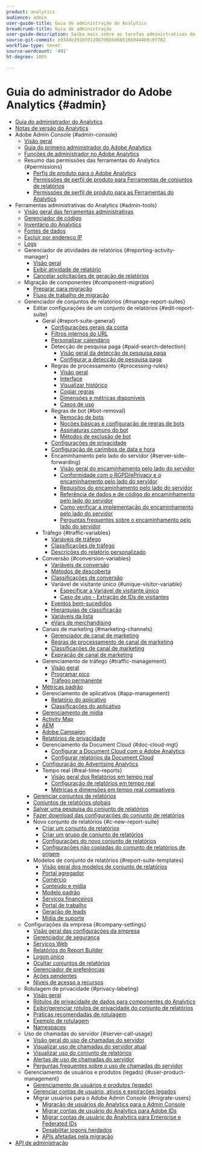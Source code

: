 ```yaml
---
product: analytics
audience: admin
user-guide-title: Guia de administração do Analytics
breadcrumb-title: Guia de administração
user-guide-description: Saiba mais sobre as tarefas administrativas do Analytics, como gerenciar usuários e produtos no Admin Console da Experience Cloud, configurar conjuntos de relatórios e muito mais.
source-git-commit: e934de3938f013067d6bbd6b516b0444b0c9f782
workflow-type: tm+mt
source-wordcount: '491'
ht-degree: 100%

---
```



# Guia do administrador do Adobe Analytics {#admin}

+ [Guia do administrador do Analytics](home.md)
+ [Notas de versão do Analytics](https://experienceleague.adobe.com/pt-br/docs/analytics/release-notes/latest)
+ Adobe Admin Console {#admin-console}
   + [Visão geral](admin-console/home.md)
   + [Guia do primeiro administrador do Adobe Analytics](admin-console/first-admin-guide.md)
   + [Funções de administrador no Adobe Analytics](admin-console/admin-roles-in-analytics.md)
   + Resumo das permissões das ferramentas do Analytics {#permissions}
      + [Perfis de produto para o Adobe Analytics](admin-console/permissions/product-profile.md)
      + [Permissões de perfil de produto para Ferramentas de conjuntos de relatórios](admin-console/permissions/report-suite-tools.md)
      + [Permissões de perfil de produto para as Ferramentas do Analytics](admin-console/permissions/analytics-tools.md)
+ Ferramentas administrativas do Analytics {#admin-tools}
   + [Visão geral das ferramentas administrativas](tools/c-admin-tools.md)
   + [Gerenciador de código](tools/code-manager-admin.md)
   + [Inventário do Analytics](tools/analytics-inventory.md)
   + [Fontes de dados](tools/data-sources.md)
   + [Excluir por endereço IP](tools/exclude-ip.md)
   + [Logs](tools/logs.md)
   + Gerenciador de atividades de relatórios {#reporting-activity-manager}
      + [Visão geral](tools/reporting-activity-manager/reporting-activity-overview.md)
      + [Exibir atividade de relatório](tools//reporting-activity-manager/reporting-activity.md)
      + [Cancelar solicitações de geração de relatórios](tools/reporting-activity-manager/reporting-activity-cancel-requests.md)
   + Migração de componentes {#component-migration}
      + [Preparar para migração](tools/component-migration/prepare-component-migration.md)
      + [Fluxo de trabalho de migração](tools/component-migration/component-migration.md)
   + Gerenciador de conjuntos de relatórios {#manage-report-suites}
      + Editar configurações de um conjunto de relatórios {#edit-report-suite}
         + Geral {#report-suite-general}
            + [Configurações gerais da conta](tools/manage-rs/edit-settings/general/general-acct-settings-admin.md)
            + [Filtros internos do URL](tools/manage-rs/edit-settings/general/internal-url-filter-admin.md)
            + [Personalizar calendário](tools/manage-rs/edit-settings/general/custom-calendar.md)
            + Detecção de pesquisa paga {#paid-search-detection}
               + [Visão geral da detecção de pesquisa paga](tools/manage-rs/edit-settings/general/paid-search-detection/paid-search-detection.md)
               + [Configurar a detecção de pesquisa paga](tools/manage-rs/edit-settings/general/paid-search-detection/t-paid-search-detection.md)
            + Regras de processamento {#processing-rules}
               + [Visão geral](tools/manage-rs/edit-settings/general/processing-rules/pr-overview.md)
               + [Interface](tools/manage-rs/edit-settings/general/processing-rules/pr-interface.md)
               + [Visualizar histórico](tools/manage-rs/edit-settings/general/processing-rules/pr-view-history.md)
               + [Copiar regras](tools/manage-rs/edit-settings/general/processing-rules/pr-copy.md)
               + [Dimensões e métricas disponíveis](tools/manage-rs/edit-settings/general/processing-rules/pr-variables.md)
               + [Casos de uso](tools/manage-rs/edit-settings/general/processing-rules/pr-use-cases.md)
            + Regras de bot {#bot-removal}
               + [Remoção de bots](tools/manage-rs/edit-settings/general/bot-removal/bot-removal.md)
               + [Noções básicas e configuração de regras de bots](tools/manage-rs/edit-settings/general/bot-removal/bot-rules.md)
               + [Assinaturas comuns do bot](tools/manage-rs/edit-settings/general/bot-removal/bot-signatures.md)
               + [Métodos de exclusão de bot](tools/manage-rs/edit-settings/general/bot-removal/bot-exclusion-methods.md)
            + [Configurações de privacidade](tools/manage-rs/edit-settings/general/privacy-settings.md)
            + [Configuração de carimbos de data e hora](tools/manage-rs/edit-settings/general/timestamp-configuration.md)
            + Encaminhamento pelo lado do servidor {#server-side-forwarding}
               + [Visão geral do encaminhamento pelo lado do servidor](tools/manage-rs/edit-settings/general/c-server-side-forwarding/ssf.md)
               + [Conformidade com o RGPD/ePrivacy e o encaminhamento pelo lado do servidor](tools/manage-rs/edit-settings/general/c-server-side-forwarding/ssf-gdpr.md)
               + [Requisitos do encaminhamento pelo lado do servidor](tools/manage-rs/edit-settings/general/c-server-side-forwarding/ssf-requirements.md)
               + [Referência de dados e de código do encaminhamento pelo lado do servidor](tools/manage-rs/edit-settings/general/c-server-side-forwarding/ssf-reference.md)
               + [Como verificar a implementação do encaminhamento pelo lado do servidor](tools/manage-rs/edit-settings/general/c-server-side-forwarding/ssf-verify.md)
               + [Perguntas frequentes sobre o encaminhamento pelo lado do servidor](tools/manage-rs/edit-settings/general/c-server-side-forwarding/ssf-faq.md)
         + Tráfego {#traffic-variables}
            + [Variáveis de tráfego](tools/manage-rs/edit-settings/c-traffic-variables/traffic-var.md)
            + [Classificações de tráfego](tools/manage-rs/edit-settings/c-traffic-variables/traffic-classifications.md)
            + [Descrições do relatório personalizado](tools/manage-rs/edit-settings/c-traffic-variables/custom-desc-admin.md)
         + Conversão {#conversion-variables}
            + [Variáveis de conversão](tools/manage-rs/edit-settings/conversion-var-admin/conversion-var-admin.md)
            + [Métodos de descoberta](tools/manage-rs/edit-settings/conversion-var-admin/finding-methods.md)
            + [Classificações de conversão](tools/manage-rs/edit-settings/conversion-var-admin/conversion-classifications.md)
            + Variável de visitante único {#unique-visitor-variable}
               + [Especificar a Variável de visitante único](tools/manage-rs/edit-settings/conversion-var-admin/unique-visitor-variable-admin/t-unique-visitor-variable.md)
               + [Caso de uso - Extração de IDs de visitantes](tools/manage-rs/edit-settings/conversion-var-admin/unique-visitor-variable-admin/extract-visitorids-usecase.md)
            + [Eventos bem-sucedidos](tools/manage-rs/edit-settings/conversion-var-admin/c-success-events/success-event.md)
            + [Hierarquias de classificação](tools/manage-rs/edit-settings/conversion-var-admin/classification-hierarchies.md)
            + [Variáveis da lista](tools/manage-rs/edit-settings/conversion-var-admin/list-var-admin.md)
            + [eVars de merchandising](tools/manage-rs/edit-settings/conversion-var-admin/merchandising-evars.md)
         + Canais de marketing {#marketing-channels}
            + [Gerenciador de canal de marketing](tools/manage-rs/edit-settings/marketing-channels/c-channels.md)
            + [Regras de processamento de canal de marketing](tools/manage-rs/edit-settings/marketing-channels/mc-proc-rules.md)
            + [Classificações de canal de marketing](tools/manage-rs/edit-settings/marketing-channels/classifications-mchannel.md)
            + [Expiração de canal de marketing](tools/manage-rs/edit-settings/marketing-channels/visitor-engagement.md)
         + Gerenciamento de tráfego {#traffic-management}
            + [Visão geral](tools/manage-rs/edit-settings/c-traffic-management/traffic-management.md)
            + [Programar pico](tools/manage-rs/edit-settings/c-traffic-management/t-traffic-schedule-spike.md)
            + [Tráfego permanente](tools/manage-rs/edit-settings/c-traffic-management/t-traffic-permanent.md)
         + [Métricas padrão](tools/manage-rs/edit-settings/default-metrics.md)
         + Gerenciamento de aplicativos {#app-management}
            + [Relatório do aplicativo](tools/manage-rs/edit-settings/app-reporting.md)
            + [Classificações do aplicativo](tools/manage-rs/edit-settings/app-classifications.md)
         + [Gerenciamento de mídia](tools/manage-rs/edit-settings/media-management.md)
         + [Activity Map](tools/manage-rs/edit-settings/activity-map.md)
         + [AEM](tools/manage-rs/edit-settings/adobe-experience-manager.md)
         + [Adobe Campaign](tools/manage-rs/edit-settings/adobe-campaign.md)
         + [Relatórios de privacidade](tools/manage-rs/edit-settings/privacy-reporting.md)
         + Gerenciamento da Document Cloud {#doc-cloud-mgt}
            + [Configurar a Document Cloud com o Adobe Analytics](tools/manage-rs/edit-settings/document-cloud-mgt.md)
            + [Configurar relatórios da Document Cloud](tools/manage-rs/edit-settings/document-cloud-config.md)
         + [Configuração do Advertising Analytics](tools/manage-rs/edit-settings/advertising-analytics-config.md)
         + Tempo real {#real-time-reports}
            + [Visão geral dos Relatórios em tempo real](tools/manage-rs/edit-settings/realtime/realtime.md)
            + [Configuração de relatórios em tempo real](tools/manage-rs/edit-settings/realtime/t-realtime-admin.md)
            + [Métricas e dimensões em tempo real compatíveis](tools/manage-rs/edit-settings/realtime/realtime-metrics.md)
      + [Gerenciar conjuntos de relatórios](tools/manage-rs/report-suites-admin.md)
      + [Conjuntos de relatórios globais](tools/manage-rs/rollup-report-suite.md)
      + [Salvar uma pesquisa do conjunto de relatórios](tools/manage-rs/t-report-suite-saved-search.md)
      + [Fazer download das configurações do conjunto de relatórios](tools/manage-rs/t-download-rs-settings.md)
      + Novo conjunto de relatórios {#c-new-report-suite}
         + [Criar um conjunto de relatórios](tools/manage-rs/new-rs/t-create-a-report-suite.md)
         + [Criar um grupo de conjunto de relatórios](tools/manage-rs/new-rs/t-create-rs-group.md)
         + [Configurações do novo conjunto de relatórios](tools/manage-rs/new-rs/new-report-suite.md)
         + [Configurações não copiadas do conjunto de relatórios de origem](tools/manage-rs/new-rs/settings-not-copied-from-rs.md)
      + Modelos de conjunto de relatórios {#report-suite-templates}
         + [Visão geral dos modelos de conjunto de relatórios](tools/manage-rs/rs-templates/report-suite-templates.md)
         + [Portal agregador](tools/manage-rs/rs-templates/aggregator-portal.md)
         + [Comércio](tools/manage-rs/rs-templates/commerce-admin.md)
         + [Conteúdo e mídia](tools/manage-rs/rs-templates/content-media.md)
         + [Modelo padrão](tools/manage-rs/rs-templates/default-rs-template.md)
         + [Serviços financeiros](tools/manage-rs/rs-templates/financial-services.md)
         + [Portal de trabalho](tools/manage-rs/rs-templates/job-portal.md)
         + [Geração de leads](tools/manage-rs/rs-templates/lead-generation.md)
         + [Mídia de suporte](tools/manage-rs/rs-templates/support-media.md)
   + Configurações da empresa {#company-settings}
      + [Visão geral das configurações da empresa](tools/company/c-company-settings.md)
      + [Gerenciador de segurança](tools/company/security-manager.md)
      + [Serviços Web](tools/company/web-services-admin.md)
      + [Relatórios do Report Builder](tools/company/report-builder-reports-admin.md)
      + [Logon único](tools/company/single-signon-admin.md)
      + [Ocultar conjuntos de relatórios](tools/company/c-hide-report-suites.md)
      + [Gerenciador de preferências](tools/company/preferences-manager.md)
      + [Ações pendentes](tools/company/pending-actions-admin.md)
      + [Níveis de acesso a recursos](tools/company/feature-access-levels.md)
   + Rotulagem de privacidade {#privacy-labeling}
      + [Visão geral](tools/privacy-labeling/labeling-overview.md)
      + [Rótulos de privacidade de dados para componentes do Analytics](tools/privacy-labeling/labels.md)
      + [Exibir/gerenciar rótulos de privacidade do conjunto de relatórios](tools/privacy-labeling/view-settings.md)
      + [Práticas recomendadas de rotulagem](tools/privacy-labeling/best-practices.md)
      + [Exemplo de rotulagem](tools/privacy-labeling/examples.md)
      + [Namespaces](tools/privacy-labeling/namespaces.md)
   + Uso de chamadas do servidor {#server-call-usage}
      + [Visão geral do uso de chamadas do servidor](tools/server-call-usage/overage-overview.md)
      + [Visualizar uso de chamadas do servidor atual](tools/server-call-usage/server-call-usage-dashboard.md)
      + [Visualizar uso do conjunto de relatórios](tools/server-call-usage/report-suite-usage.md)
      + [Alertas de uso de chamadas do servidor](tools/server-call-usage/scu-alerts.md)
      + [Perguntas frequentes sobre o uso de chamadas do servidor](tools/server-call-usage/overage-faq.md)
   + Gerenciamento de usuários e produtos (legado) {#user-product-management}
      + [Gerenciamento de usuários e produtos (legado)](tools/user-management/user-management.md)
      + [Gerenciar contas de usuário, ativos e expirações legados](tools/user-management/users-assets.md)
      + Migrar usuários para o Adobe Admin Console {#migrate-users}
         + [Migração de usuários do Analytics para o Admin Console](tools/user-management/user-migration/c-migration-tool.md)
         + [Migrar contas de usuário do Analytics para Adobe IDs](tools/user-management/user-migration/t-migrate-users.md)
         + [Migrar contas de usuário do Analytics para Enterprise e Federated IDs](tools/user-management/user-migration/migrate-enterprise.md)
         + [Desabilitar logons herdados](tools/user-management/user-migration/t-disable-legacy-login.md)
         + [APIs afetadas pela migração](tools/user-management/user-migration/developer.md)
+ [API de administração](https://developer.adobe.com/analytics-apis/docs/2.0/)
